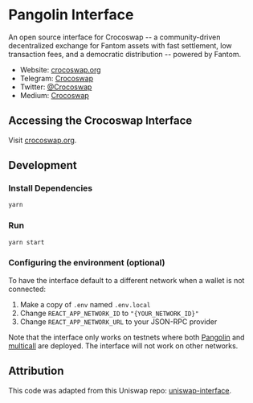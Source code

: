 # Pangolin Interface

An open source interface for Crocoswap -- a community-driven decentralized exchange for Fantom assets with fast settlement, low transaction fees, and a democratic distribution -- powered by Fantom.

- Website: [crocoswap.org](https://crocoswap.org/)
- Telegram: [Crocoswap](https://t.me/Crocoswap)
- Twitter: [@Crocoswap](https://twitter.com/crocoswap)
- Medium: [Crocoswap](https://medium.com/@Crocoswap)


## Accessing the Crocoswap Interface

Visit [crocoswap.org](https://crocoswap.org).

## Development

### Install Dependencies

```bash
yarn
```

### Run

```bash
yarn start
```

### Configuring the environment (optional)

To have the interface default to a different network when a wallet is not connected:

1. Make a copy of `.env` named `.env.local`
2. Change `REACT_APP_NETWORK_ID` to `"{YOUR_NETWORK_ID}"`
3. Change `REACT_APP_NETWORK_URL` to your JSON-RPC provider 

Note that the interface only works on testnets where both 
[Pangolin](https://github.com/pangolindex/exchange-contracts) and 
[multicall](https://github.com/makerdao/multicall) are deployed.
The interface will not work on other networks.

## Attribution
This code was adapted from this Uniswap repo: [uniswap-interface](https://github.com/Uniswap/uniswap-interface).
